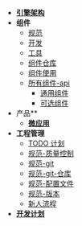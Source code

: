 - [**引擎架构**](./docs/xengine/arch/xengine-引擎架构.md)
- **组件**
  - [规范](./docs/modules/组件-规范.md)
  - [开发](./docs/modules/组件-开发.md)
  - [工具](./docs/modules/组件-工具.md)
  - [组件仓库](./docs/modules/组件-仓库.md)
  - [组件使用](./docs/modules/组件-使用.md)
  - [所有组件-api](./docs/modules/all/组件-engine.md)
    - [通用组件](./docs/modules/common/README.md)
    - [可选组件](./docs/modules/optional/README.md)
- 产品**
  - [**微应用**](./docs/microApp/微应用.md)
- **工程管理**
  - [TODO 计划](./docs/versionlize/TODO-计划.md)
  - [规范-质量控制](./docs/versionlize/规范-质量控制.md)
  - [规范-git](./docs/versionlize/规范-git.md)
  - [规范-git-仓库](./docs/versionlize/规范-git-仓库.md)
  - [规范-配置文件](./docs/versionlize/规范-配置文件.md)
  - [规范-版本](./docs/versionlize/规范-semver2.0.md)
  - [新人流程](./新人流程.md)
- [**开发计划**](./开发计划.md)

